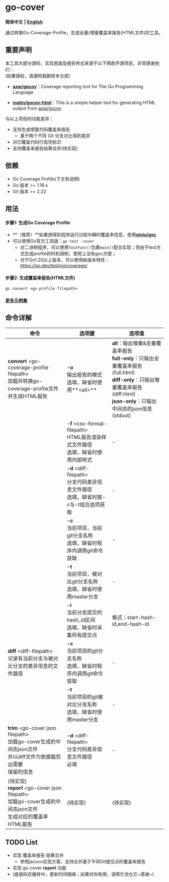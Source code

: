 # go-cover

**简体中文** **|** [**English**](https://github.com/lamber92/go-cover/README_en.md)

通过转换Go-Coverage-Profile，生成全量/增量覆盖率报告(HTML文件)的工具。



## 重要声明

本工具大部分源码、实现思路及报告样式来源于以下两款开源项目，非常感谢他们：  
(如果侵权，请通知我删除本仓库)

- [**axw/gocov**](https://github.com/axw/gocov)：Coverage reporting tool for The Go Programming Language

- [**matm/gocov-html**](https://github.com/matm/gocov-html)：This is a simple helper tool for generating HTML output from [axw/gocov](https://github.com/axw/gocov/)

与以上项目的功能差异：

- 支持生成增量代码覆盖率报告
  - 基于两个不同 Git 分支对比得到差异
- 对已覆盖代码行高亮标识
- 支持覆盖率报告结果合并(待实现)


## 依赖

- Go Coverage Profile(下文有说明)
- Go 版本 >= 1.16.x
- Git 版本 >= 2.22


## 用法

#### 步骤1: 生成Go Coverage Profile

- **（推荐）**如果想得到程序运行过程中瞬时覆盖率信息，使用[**qiniu/goc**](https://github.com/qiniu/goc)
- 可以使用Go官方工具链：`go test -cover`
  - 对二进制程序，可以使用`TestFunc()`包裹`main()`配合实现；但由于test方式生成profile的时机限制，使用上没有goc方便；
  - 对于Go1.20以上版本，可以使用新版本特性：https://go.dev/testing/coverage/

#### 步骤2: 生成覆盖率报告(HTML文件)

  ```shell
  go convert <go-profile filepath>
  ```

#### [更多示例集](https://github.com/lamber92/go-cover-example)



## 命令详解

| 命令                                                                                         | 选项键                                                              | 选项值                                                       |
|--------------------------------------------------------------------------------------------|------------------------------------------------------------------| ------------------------------------------------------------ |
| **convert** \<go-coverage-profile filepath\><br>加载并转换go-coverage-profile文件<br>并生成HTML报告             | **-o**<br>输出报告的模式<br>选填，缺省时使用**\<all\>**                         | **all**：输出增量&全量覆盖率报告<br>**full-only**：只输出全量覆盖率报告 (full.html)<br>**diff-only**：只输出增量覆盖率报告 (diff.html)<br>**json-only**：只输出中间态的json信息 (stdout) |
|                                                                                            | **-f** \<css-format-filepath\><br>HTML报告渲染样式文件路径<br>选填，缺省时使用内部样式 | -                                                            |
|                                                                                            | **-d** \<diff-filepath\><br>分支代码差异信息文件路径<br>选填，缺省时按-c与-t组合选项获取   | -                                                            |
|                                                                                            | **-c**<br>当前项目，当前git分支名称<br>选填，缺省时程序内调用git命令获取                   | -                                                            |
|                                                                                            | **-t**<br>当前项目，被对比git分支名称<br>选填，缺省时使用master分支                    | -                                                            |
|                                                                                            | **-i**<br>当前分支提交的hash_id区间<br>选填，缺省时采集所有提交点       | 格式：start-hash-id,end-hash-id                              |
| **diff** \<diff-filepath\><br>记录有当前分支与被对比分支的差异信息的文件路径<br>                                  | **-c**<br/>当前项目的git分支名称<br/>选填，缺省时程序内调用git命令获取                   | -                                                            |
|                                                                                            | **-t**<br/>当前项目的git被对比分支名称<br/>选填，缺省时使用master分支                  | -                                                            |
| **trim** \<go-cover json filepath\><br>加载go-cover生成的中间态json文件<br>并以diff文件为依据裁剪出需要<br>保留的信息 | **-d** \<diff-filepath\><br>分支代码差异信息文件路径<br/>必填                    | -                                                            |
| (待实现)<br>**report** \<go-cover json filepath\><br>加载go-cover生成的中间态json文件<br>生成对应的覆盖率HTML报告 | (待实现)                                                            | (待实现)                                                     |



## TODO List

- 实现 覆盖率报告 结果合并
  - 参照jacoco实现方案，支持合并基于不同Git提交点的覆盖率报告
- 实现 go-cover **report** 功能
- (底层码农搬砖中，更新时间随缘；如果对你有用，请帮忙优化它~感谢~)

